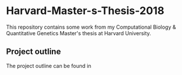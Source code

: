 # Harvard-Master-s-Thesis-2018

This repository contains some work from my Computational Biology & Quantitative Genetics Master's thesis at Harvard University. 

## Project outline
The project outline can be found in 
